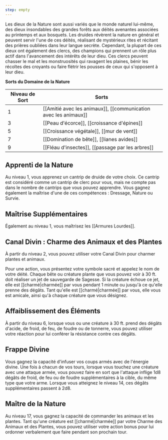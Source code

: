 ```yaml
---
step: empty
---
```

Les dieux de la Nature sont aussi variés que le monde naturel lui-même, des dieux insondables des grandes forêts aux déités avenantes associées au printemps et aux bosquets. Les druides révèrent la nature en général et peuvent servir l'une de ces déités, réalisant de mystérieux rites et récitant des prières oubliées dans leur langue secrète. Cependant, la plupart de ces dieux ont également des clercs, des champions qui prennent un rôle plus actif dans l'avancement des intérêts de leur dieu. Ces clercs peuvent chasser le mal et les monstruosités qui ravagent les plaines, bénir les récoltes des croyants ou faire flétrir les pousses de ceux qui s'opposent à leur dieu.

**Sorts du Domaine de la Nature**

| Niveau de Sort | Sorts                                             |
| -------------- | ------------------------------------------------- |
| 1              | [[Amitié avec les animaux]], [[communication avec les animaux]] |
| 3              | [[Peau d'écorce]], [[croissance d'épines]]      |
| 5              | [[Croissance végétale]], [[mur de vent]]   |
| 7              | [[Domination de bête]], [[lianes avides]]              |
| 9              | [[Fléau d'insectes]], [[passage par les arbres]]          |

## Apprenti de la Nature

Au niveau 1, vous apprenez un cantrip de druide de votre choix. Ce cantrip est considéré comme un cantrip de clerc pour vous, mais ne compte pas dans le nombre de cantrips que vous pouvez apprendre. Vous gagnez également la maîtrise d'une de ces compétences : Dressage, Nature ou Survie.

## Maîtrise Supplémentaires

Également au niveau 1, vous maîtrisez les [[Armures Lourdes]].

## Canal Divin : Charme des Animaux et des Plantes

À partir du niveau 2, vous pouvez utiliser votre Canal Divin pour charmer plantes et animaux.

Pour une action, vous présentez votre symbole sacré et appelez le nom de votre déité. Chaque bête ou créature plante que vous pouvez voir à 30 ft. doit réaliser un jet de sauvegarde de Sagesse. Si la créature échoue ce jet, elle est [[charmé|charmée]] par vous pendant 1 minute ou jusqu'à ce qu'elle prenne des dégâts. Tant qu'elle est [[charmé|charmée]] par vous, elle vous est amicale, ainsi qu'à chaque créature que vous désignez.

## Affaiblissement des Éléments

À partir du niveau 6, lorsque vous ou une créature à 30 ft. prend des dégâts d'acide, de froid, de feu, de foudre ou de tonnerre, vous pouvez utiliser votre réaction pour lui conférer la résistance contre ces dégâts.

## Frappe Divine

Vous gagnez la capacité d'infuser vos coups armés avec de l'énergie divine. Une fois à chacun de vos tours, lorsque vous touchez une créature avec une attaque armée, vous pouvez faire en sort que l'attaque inflige 1d8 dégâts de froid, de feu ou de foudre supplémentaires à la cible, du même type que votre arme. Lorsque vous atteignez le niveau 14, ces dégâts supplémentaires passent à 2d8.

## Maître de la Nature

Au niveau 17, vous gagnez la capacité de commander les animaux et les plantes. Tant qu'une créature est [[charmé|charmée]] par votre Charme des Animaux et des Plantes, vous pouvez utiliser votre action bonus pour lui ordonner verbalement que faire pendant son prochain tour.

